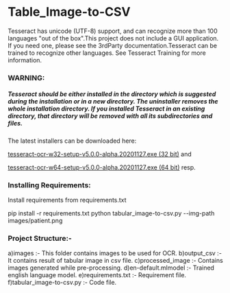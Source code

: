 # Table_Image-to-CSV

Tesseract has unicode (UTF-8) support, and can recognize more than 100 languages "out of the box".This project does not include a GUI application. If you need one, please see the 3rdParty documentation.Tesseract can be trained to recognize other languages. See Tesseract Training for more information.

### WARNING:

##### Tesseract should be either installed in the directory which is suggested during the installation or in a new directory. The uninstaller removes the whole installation directory. If you installed Tesseract in an existing directory, that directory will be removed with all its subdirectories and files.

The latest installers can be downloaded here:

[tesseract-ocr-w32-setup-v5.0.0-alpha.20201127.exe (32 bit)](https://digi.bib.uni-mannheim.de/tesseract/tesseract-ocr-w32-setup-v5.0.0-alpha.20201127.exe) and

[tesseract-ocr-w64-setup-v5.0.0-alpha.20201127.exe (64 bit)](https://digi.bib.uni-mannheim.de/tesseract/tesseract-ocr-w64-setup-v5.0.0-alpha.20201127.exe) resp.


### Installing Requirements:
Install requirements from requirements.txt

pip install -r requirements.txt
python tabular_image-to-csv.py --img-path images/patient.png


### Project Structure:-

a)images :- This folder contains images to be used for OCR.
b)output_csv :- It contains result of tabular image in csv file.
c)processed_image :- Contains images generated while pre-processing.
d)en-default.mlmodel :- Trained english language model.
e)requirements.txt :- Requirement file.
f)tabular_image-to-csv.py :- Code file.
